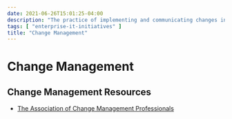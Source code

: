 ```yaml
---
date: 2021-06-26T15:01:25-04:00
description: "The practice of implementing and communicating changes in organizations"
tags: [ "enterprise-it-initiatives" ]
title: "Change Management"
---
```


# Change Management

## Change Management Resources

* [The Association of Change Management Professionals](https://www.acmpglobal.org/)
